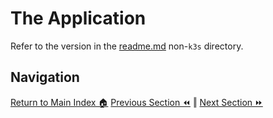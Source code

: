 # The Application

Refer to the version in the [readme.md](../../../04-deployment/) non-`k3s`
directory.

## Navigation

[Return to Main Index 🏠](../../)
[Previous Section ⏪](../03-the-application/) ‖ [Next Section ⏩](../05-network-basics/)
